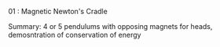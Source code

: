 01 : Magnetic Newton's Cradle

Summary: 4 or 5 pendulums with opposing magnets for heads, demosntration of conservation of energy
	